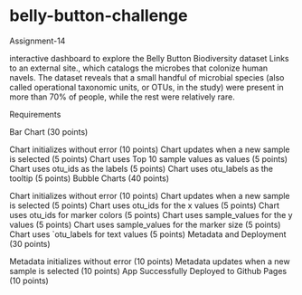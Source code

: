 # belly-button-challenge
Assignment-14

 interactive dashboard to explore the Belly Button Biodiversity dataset Links to an external site., which catalogs the microbes that colonize human navels.
The dataset reveals that a small handful of microbial species (also called operational taxonomic units, or OTUs, in the study) were present in more than 70% of people, while the rest were relatively rare.

Requirements

Bar Chart (30 points)

Chart initializes without error (10 points)
Chart updates when a new sample is selected (5 points)
Chart uses Top 10 sample values as values (5 points)
Chart uses otu_ids as the labels (5 points)
Chart uses otu_labels as the tooltip (5 points)
Bubble Charts (40 points)

Chart initializes without error (10 points)
Chart updates when a new sample is selected (5 points)
Chart uses otu_ids for the x values (5 points)
Chart uses otu_ids for marker colors (5 points)
Chart uses sample_values for the y values (5 points)
Chart uses sample_values for the marker size (5 points)
Chart uses `otu_labels for text values (5 points)
Metadata and Deployment (30 points)

Metadata initializes without error (10 points)
Metadata updates when a new sample is selected (10 points)
App Successfully Deployed to Github Pages (10 points)
